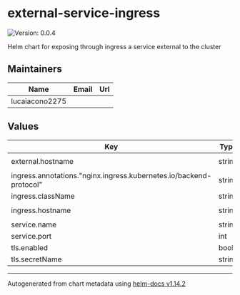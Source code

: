 # external-service-ingress

![Version: 0.0.4](https://img.shields.io/badge/Version-0.0.4-informational?style=flat-square)

Helm chart for exposing through ingress a service external to the cluster

## Maintainers

| Name | Email | Url |
| ---- | ------ | --- |
| lucaiacono2275 |  |  |

## Values

| Key | Type | Default | Description |
|-----|------|---------|-------------|
| external.hostname | string | `"external-service.yourdomain.com"` |  |
| ingress.annotations."nginx.ingress.kubernetes.io/backend-protocol" | string | `"HTTPS"` |  |
| ingress.className | string | `"nginx"` |  |
| ingress.hostname | string | `"external-service-expose.yourdomain.com"` |  |
| service.name | string | `nil` |  |
| service.port | int | `80` |  |
| tls.enabled | bool | `true` |  |
| tls.secretName | string | `"tls-secret"` |  |

----------------------------------------------
Autogenerated from chart metadata using [helm-docs v1.14.2](https://github.com/norwoodj/helm-docs/releases/v1.14.2)
